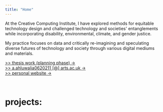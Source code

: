 ```yaml
---
title: "Home"
---
```



At the Creative Computing Institute, I have explored methods for equitable technology design and challenged technology and societies' entanglements while incorporating disability, environmental, climate, and gender justice. 

My practice focuses on data and critically re-imagining and speculating diverse futures of technology and society through various digital mediums and materials.  

<a href="https://lexahl.github.io/maie/thesis" target="_blank">>> thesis work (planning phase) →</a> \
<a href="mailto:a.ahluwalia0620211@arts.ac.uk" target="_blank">>> a.ahluwalia0620211 [@] arts.ac.uk →</a> \
<a href="https://lexahl.github.io" target="_blank">>> personal website →</a>

<br>
<h1> projects: </h1>
